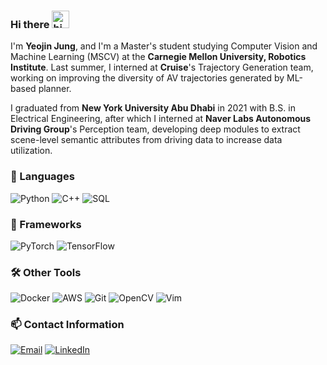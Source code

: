 ### Hi there <img src="https://user-images.githubusercontent.com/1303154/88677602-1635ba80-d120-11ea-84d8-d263ba5fc3c0.gif" width="28" height="28" alt="hi">

<!--
**yeojinyeojin/yeojinyeojin** is a ✨ _special_ ✨ repository because its `README.md` (this file) appears on your GitHub profile.

Here are some ideas to get you started:

- 🔭 I’m currently working on ...
- 🌱 I’m currently learning ...
- 👯 I’m looking to collaborate on ...
- 🤔 I’m looking for help with ...
- 💬 Ask me about ...
- 📫 How to reach me: ...
- 😄 Pronouns: ...
- ⚡ Fun fact: ...
-->


I'm **Yeojin Jung**, and I'm a Master's student studying Computer Vision and Machine Learning (MSCV) at the **Carnegie Mellon University, Robotics Institute**. Last summer, I interned at **Cruise**'s Trajectory Generation team, working on improving the diversity of AV trajectories generated by ML-based planner.

I graduated from **New York University Abu Dhabi** in 2021 with B.S. in Electrical Engineering, after which I interned at **Naver Labs Autonomous Driving Group**'s Perception team, developing deep modules to extract scene-level semantic attributes from driving data to increase data utilization.

### 💬 Languages
![Python](https://img.shields.io/badge/python-3670A0?style=for-the-badge&logo=python&logoColor=ffdd54)
![C++](https://img.shields.io/badge/c++-%2300599C.svg?style=for-the-badge&logo=c%2B%2B&logoColor=white)
![SQL](https://img.shields.io/badge/postgres-B0DBF1.svg?style=for-the-badge&logo=postgresql)

### 🔭 Frameworks
![PyTorch](https://img.shields.io/badge/pytorch-%230769AD.svg?style=for-the-badge&logo=pytorch)
![TensorFlow](https://img.shields.io/badge/TensorFlow-%23FF6F00.svg?style=for-the-badge&logo=TensorFlow&logoColor=white)

### 🛠 Other Tools
![Docker](https://img.shields.io/badge/docker-000137.svg?style=for-the-badge&logo=docker)
![AWS](https://img.shields.io/badge/aws-C35B17.svg?style=for-the-badge&logo=amazonaws)
![Git](https://img.shields.io/badge/git-%23F05033.svg?style=for-the-badge&logo=git&logoColor=white)
![OpenCV](https://img.shields.io/badge/opencv-000000.svg?style=for-the-badge&logo=opencv)
![Vim](https://img.shields.io/badge/VIM-%2311AB00.svg?style=for-the-badge&logo=vim&logoColor=white)

### 📫 Contact Information
[![Email](https://img.shields.io/badge/Email-D14836?style=for-the-badge&logo=gmail&logoColor=white)](mailto:yeojinjung@cmu.edu)
[![LinkedIn](https://img.shields.io/badge/linkedin-%230077B5.svg?style=for-the-badge&logo=linkedin&logoColor=white)](https://www.linkedin.com/in/yeojin--jung/)
